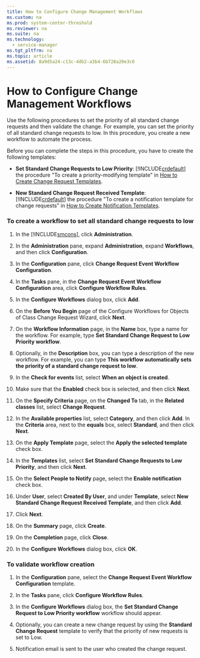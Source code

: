 ```yaml
---
title: How to Configure Change Management Workflows
ms.custom: na
ms.prod: system-center-threshold
ms.reviewer: na
ms.suite: na
ms.technology: 
  - service-manager
ms.tgt_pltfrm: na
ms.topic: article
ms.assetid: 8a9d5a24-c13c-4db2-a3b4-6b728a20e3c6
---
```

# How to Configure Change Management Workflows
Use the following procedures to set the priority of all standard change requests and then validate the change. For example, you can set the priority of all standard change requests to low. In this procedure, you create a new workflow to automate the process.

Before you can complete the steps in this procedure, you have to create the following templates:

-   **Set Standard Change Requests to Low Priority**: [!INCLUDE[crdefault](Token/crdefault_md.md)] the procedure "To create a priority\-modifying template" in [How to Create Change Request Templates](How-to-Create-Change-Request-Templates.md).

-   **New Standard Change Request Received Template**: [!INCLUDE[crdefault](Token/crdefault_md.md)] the procedure "To create a notification template for change requests" in [How to Create Notification Templates](How-to-Create-Notification-Templates.md).

### To create a workflow to set all standard change requests to low

1.  In the [!INCLUDE[smcons](Token/smcons_md.md)], click **Administration**.

2.  In the **Administration** pane, expand **Administration**, expand **Workflows**, and then click **Configuration**.

3.  In the **Configuration** pane, click **Change Request Event Workflow Configuration**.

4.  In the **Tasks** pane, in the **Change Request Event Workflow Configuration** area, click **Configure Workflow Rules**.

5.  In the **Configure Workflows** dialog box, click **Add**.

6.  On the **Before You Begin** page of the Configure Workflows for Objects of Class Change Request Wizard, click **Next**.

7.  On the **Workflow Information** page, in the **Name** box, type a name for the workflow. For example, type **Set Standard Change Request to Low Priority workflow**.

8.  Optionally, in the **Description** box, you can type a description of the new workflow. For example, you can type **This workflow automatically sets the priority of a standard change request to low**.

9. In the **Check for events** list, select **When an object is created**.

10. Make sure that the **Enabled** check box is selected, and then click **Next**.

11. On the **Specify Criteria** page, on the **Changed To** tab, in the **Related classes** list, select **Change Request**.

12. In the **Available properties** list, select **Category**, and then click **Add**. In the **Criteria** area, next to the **equals** box, select **Standard**, and then click **Next**.

13. On the **Apply Template** page, select the **Apply the selected template** check box.

14. In the **Templates** list, select **Set Standard Change Requests to Low Priority**, and then click **Next**.

15. On the **Select People to Notify** page, select the **Enable notification** check box.

16. Under **User**, select **Created By User**, and under **Template**, select **New Standard Change Request Received Template**, and then click **Add**.

17. Click **Next**.

18. On the **Summary** page, click **Create**.

19. On the **Completion** page, click **Close**.

20. In the **Configure Workflows** dialog box, click **OK**.

### To validate workflow creation

1.  In the **Configuration** pane, select the **Change Request Event Workflow Configuration** template.

2.  In the **Tasks** pane, click **Configure Workflow Rules**.

3.  In the **Configure Workflows** dialog box, the **Set Standard Change Request to Low Priority workflow** workflow should appear.

4.  Optionally, you can create a new change request by using the **Standard Change Request** template to verify that the priority of new requests is set to Low.

5.  Notification email is sent to the user who created the change request.


